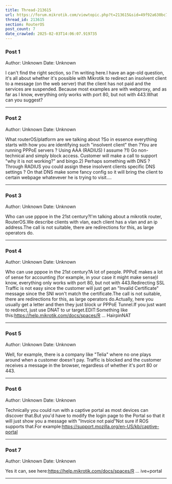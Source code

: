 ```yaml
---
title: Thread-213615
url: https://forum.mikrotik.com/viewtopic.php?t=213615&sid=49f92a630bc7970d8ca50523be880e8f
thread_id: 213615
section: RouterOS
post_count: 7
date_crawled: 2025-02-03T14:06:07.919735
---
```


### Post 1
Author: Unknown
Date: Unknown

I can't find the right section, so I'm writing here.I have an age-old question, it's all about whether it's possible with Mikrotik to redirect an insolvent client to a message (on the web server) that the client has not paid and the services are suspended. Because most examples are with webproxy, and as far as I know, everything only works with port 80, but not with 443.What can you suggest?

---
### Post 2
Author: Unknown
Date: Unknown

What routerOS/platform are we talking about ?So in essence everything starts with how you are identifying such "insolvent client" then ?You are running PPPoE servers ? Using AAA (RADIUS) I assume ?1) Go non-technical and simply block access. Customer will make a call to support "why it is not working?" and bingo.2) Perhaps something with DNS ? Through RADIUS you could assign these insolvent clients specific DNS settings ? On that DNS make some fancy config so it will bring the client to certain webpage whatevever he is trying to visit....

---
### Post 3
Author: Unknown
Date: Unknown

Who can use pppoe in the 21st century?I'm talking about a mikrotik router, RouterOS.We describe clients with vlan, each client has a vlan and an ip address.The call is not suitable, there are redirections for this, as large operators do.

---
### Post 4
Author: Unknown
Date: Unknown

Who can use pppoe in the 21st century?A lot of people. PPPoE makes a lot of sense for accounting (for example, in your case it might make sense)I know, everything only works with port 80, but not with 443.Redirecting SSL Traffic is not easy since the customer will just get an "Invalid Certificate" message since the SNI won't match the certificate.The call is not suitable, there are redirections for this, as large operators do.Actually, here you usually get a letter and then they just block ur PPPoE Tunnel.If you just want to redirect, just use DNAT to ur target.EDIT:Something like this:https://help.mikrotik.com/docs/spaces/R ... HairpinNAT

---
### Post 5
Author: Unknown
Date: Unknown

Well, for example, there is a company like "Telia" where no one plays around when a customer doesn't pay. Traffic is blocked and the customer receives a message in the browser, regardless of whether it's port 80 or 443.

---
### Post 6
Author: Unknown
Date: Unknown

Technically you could run with a captive portal as most devices can discover that.But you'd have to modify the login page to the Portal so that it will just show you a message with "Invoice not paid"Not sure if ROS supports that.For example:https://support.mozilla.org/en-US/kb/captive-portal

---
### Post 7
Author: Unknown
Date: Unknown

Yes it can, see here:https://help.mikrotik.com/docs/spaces/R ... ive+portal

---
